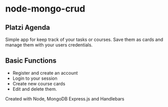 # node-mongo-crud

## Platzi Agenda

Simple app for keep track of your tasks or courses. Save them as cards and manage them with your users credentials.  

## Basic Functions
- Register and create an account
- Login to your session
- Create new course cards
- Edit and delete them.

Created with Node, MongoDB Express.js and Handlebars

